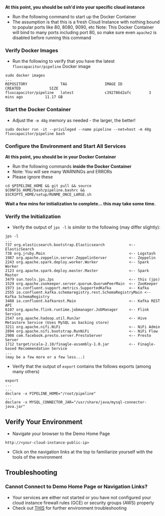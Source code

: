 **At this point, you should be ssh'd into your specific cloud instance**

* Run the following command to start up the Docker Container
* The assumption is that this is a fresh Cloud Instance with nothing bound to popular ports like 80, 8080, 9090, etc
Note:  This Docker Container will bind to many ports including port 80, so make sure even `apache2` is disabled before running this command

### Verify Docker Images
* Run the following to verify that you have the latest `fluxcapacitor/pipeline` Docker image
```
sudo docker images
...
REPOSITORY               TAG                 IMAGE ID            CREATED             SIZE
fluxcapacitor/pipeline   latest              c392786d2afc        3 mins ago          11.17 GB
```

### Start the Docker Container
* Adjust the `-m 48g` memory as needed - the larger, the better!
```
sudo docker run -it --privileged --name pipeline --net=host -m 48g fluxcapacitor/pipeline bash
```

### Configure the Environment and Start All Services

**At this point, you should be in your Docker Container**

* Run the following commands **inside the Docker Container**
* Note:  You will see many WARNINGs and ERRORs
* Please ignore these
```
cd $PIPELINE_HOME && git pull && source $CONFIG_HOME/bash/pipeline.bashrc && $SCRIPTS_HOME/setup/RUNME_ONCE_LARGE.sh
```


**Wait a few mins for initialization to complete...  this may take some time.**


### Verify the Initialization
* Verify the output of `jps -l` is *similar to* the following (may differ slightly):
```
jps -l
...
737 org.elasticsearch.bootstrap.Elasticsearch           <-- ElasticSearch
738 org.jruby.Main                                      <-- Logstash
1987 org.apache.zeppelin.server.ZeppelinServer          <-- Zeppelin
2243 org.apache.spark.deploy.worker.Worker              <-- Spark Worker
2123 org.apache.spark.deploy.master.Master              <-- Spark Master
3479 sun.tools.jps.Jps                                  <-- this (jps)
1529 org.apache.zookeeper.server.quorum.QuorumPeerMain  <-- ZooKeeper
1973 io.confluent.support.metrics.SupportedKafka        <-- Kafka
2555 io.confluent.kafka.schemaregistry.rest.SchemaRegistryMain <-- Kafka SchemaRegistry
3408 io.confluent.kafkarest.Main                        <-- Kafka REST API
6107 org.apache.flink.runtime.jobmanager.JobManager     <-- Flink Service
2547 org.apache.hadoop.util.RunJar                      <-- Hive Metastore Service (Uses MySQL as backing store)
3211 org.apache.nifi.NiFi                               <-- NiFi Admin
2894 org.apache.nifi.bootstrap.RunNiFi                  <-- NiFi Flow
2908 com.facebook.presto.server.PrestoServer            <-- Presto Server
1712 target/scala-2.10/finagle-assembly-1.0.jar         <-- Finagle-based Recommendation Service
...
(may be a few more or a few less...)
```

* Verify that the output of `export` contains the follows exports (among many others)
```
export
...
...
declare -x PIPELINE_HOME="/root/pipeline"
...
declare -x MYSQL_CONNECTOR_JAR="/usr/share/java/mysql-connector-java.jar"
```

## Verify Your Environment
* Navigate your browser to the Demo Home Page
```
http://<your-cloud-instance-public-ip>
```
* Click on the navigation links at the top to familiarize yourself with the tools of the environment

## Troubleshooting
### Cannot Connect to Demo Home Page or Navigation Links?
* Your services are either not started or you have not configured your cloud instance firewall rules (GCE) or security groups (AWS) properly
* Check out [THIS](https://github.com/fluxcapacitor/pipeline/wiki/Troubleshooting-Environment) for further environment troubleshooting